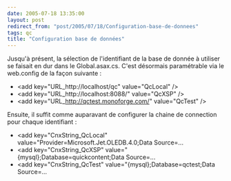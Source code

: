 ```yaml
---
date: 2005-07-18 13:35:00
layout: post
redirect_from: "post/2005/07/18/Configuration-base-de-donnees"
tags: qc
title: "Configuration base de données"
---
```


Jusqu'à présent, la sélection de l'identifiant de la base de donnée à
utiliser se faisait en dur dans le Global.asax.cs. C'est désormais paramétrable
via le web.config de la façon suivante :

* &lt;add key="URL_http://localhost/qc" value="QcLocal" /&gt;
* &lt;add key="URL_http://localhost:8088/" value="QcXSP" /&gt;
* &lt;add key="URL_http://qctest.monoforge.com/" value="QcTest" /&gt;

Ensuite, il suffit comme auparavant de configurer la chaine de connection
pour chaque identifiant :

* &lt;add key="CnxString_QcLocal"
value="Provider=Microsoft.Jet.OLEDB.4.0;Data Source=...
* &lt;add key="CnxString_QcXSP" value="{mysql};Database=quickcontent;Data
Source=...
* &lt;add key="CnxString_QcTest" value="{mysql};Database=qctest;Data
Source=...

